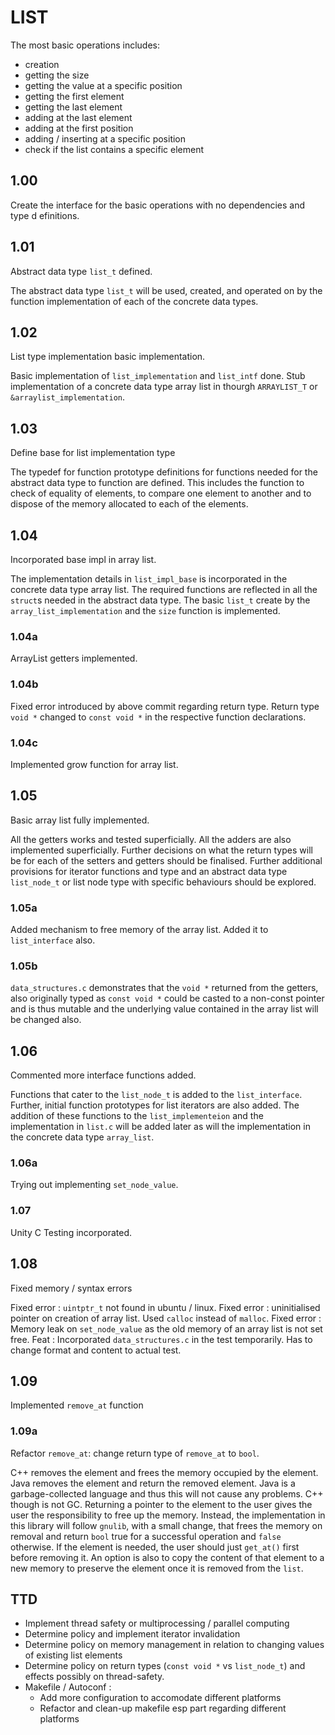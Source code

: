 # LIST

The most basic operations includes:
* creation
* getting the size
* getting the value at a specific position
* getting the first element
* getting the last element
* adding at the last element
* adding at the first position
* adding / inserting at a specific position
* check if the list contains a specific element

## 1.00 

Create the interface for the basic operations with no dependencies and type d
efinitions.

## 1.01

Abstract data type `list_t` defined.

The abstract data type `list_t` will be used, created, and operated on by the 
function implementation of each of the concrete data types.

## 1.02

List type implementation basic implementation.

Basic implementation of `list_implementation` and `list_intf` done. Stub 
implementation of a concrete data type array list in thourgh `ARRAYLIST_T` or
`&arraylist_implementation`.

## 1.03

Define base for list implementation type

The typedef for function prototype definitions for functions needed for the 
abstract data type to function are defined. This includes the function to
check of equality of elements, to compare one element to another and to 
dispose of the memory allocated to each of the elements.

## 1.04

Incorporated base impl in array list.

The implementation details in `list_impl_base` is incorporated in 
the concrete data type array list. The required functions are reflected
in all the `struct`s needed in the abstract data type. The basic
`list_t` create by the `array_list_implementation` and the `size`
function is implemented.

### 1.04a

ArrayList getters implemented.

### 1.04b

Fixed error introduced by above commit regarding return type.
Return type `void *` changed to `const void *` in the respective
function declarations.

### 1.04c

Implemented grow function for array list.

## 1.05

Basic array list fully implemented.

All the getters works and tested superficially. All the adders are 
also implemented superficially. Further decisions on what the return
types will be for each of the setters and getters should be finalised.
Further additional provisions for iterator functions and type and an
abstract data type `list_node_t` or list node type with specific 
behaviours should be explored.

### 1.05a

Added mechanism to free memory of the array list. Added it to 
`list_interface` also.

### 1.05b

`data_structures.c` demonstrates that the `void *` returned from the getters,
also originally typed as `const void *` could be casted to a non-const pointer
and is thus mutable and the underlying value contained in the array list will
be changed also.

## 1.06

Commented more interface functions added.

Functions that cater to the `list_node_t` is added to the `list_interface`.
Further, initial function prototypes for list iterators are also added.
The addition of these functions to the `list_implementeion` and the
implementation in `list.c` will be added later as will the implementation
in the concrete data type `array_list`.

### 1.06a

Trying out implementing `set_node_value`.

### 1.07

Unity C Testing incorporated.

## 1.08

Fixed memory / syntax errors

Fixed error :   `uintptr_t` not found in ubuntu / linux.
Fixed error :   uninitialised pointer on creation of array list. Used
                `calloc` instead of `malloc`.
Fixed error :   Memory leak on `set_node_value` as the old memory of an
                array list is not set free.
Feat :  Incorporated `data_structures.c` in the test temporarily. Has to 
        change format and content to actual test.

## 1.09

Implemented `remove_at` function

### 1.09a

Refactor `remove_at`: change return type of `remove_at` to `bool`.

C++ removes the element and frees the memory occupied by the element.
Java removes the element and return the removed element. Java is a 
garbage-collected language and thus this will not cause any problems.
C++ though is not GC. Returning a pointer to the element to the user
gives the user the responsibility to free up the memory. Instead, the 
implementation in this library will follow `gnulib`, with a small change,
that frees the memory on removal and return `bool` true for a successful 
operation and `false` otherwise. If the element is needed, the user
should just `get_at()` first before removing it. An option is also to 
copy the content of that element to a new memory to preserve the element
once it is removed from the `list`.

TTD
---------
* Implement thread safety or multiprocessing / parallel computing
* Determine policy and implement iterator invalidation
* Determine policy on memory management in relation to changing values of existing list elements
* Determine policy on return types (`const void *` vs `list_node_t`) and effects possibly on thread-safety.
* Makefile / Autoconf :
  * Add more configuration to accomodate different platforms
  * Refactor and clean-up makefile esp part regarding different platforms


